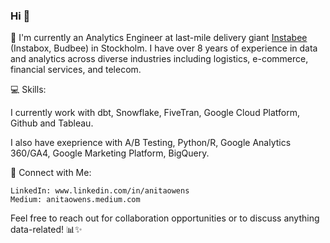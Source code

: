 ### Hi 👋

<!--
**anita-owens/anita-owens** is a ✨ _special_ ✨ repository because its `README.md` (this file) appears on your GitHub profile.

Here are some ideas to get you started:

- 🔭 I’m currently working on ...
- 🌱 I’m currently learning ...
- 👯 I’m looking to collaborate on ...
- 🤔 I’m looking for help with ...
- 💬 Ask me about ...
- 📫 How to reach me: ...
- 😄 Pronouns: ...
- ⚡ Fun fact: ...
-->

💼 I'm currently an Analytics Engineer at last-mile delivery giant [Instabee](https://instabee.com/) (Instabox, Budbee) in Stockholm. I have over 8 years of experience in data and analytics across diverse industries including logistics, e-commerce, financial services, and telecom. 

💻 Skills:

I currently work with dbt, Snowflake, FiveTran, Google Cloud Platform, Github and Tableau.

I also have exeprience with A/B Testing, Python/R, Google Analytics 360/GA4, Google Marketing Platform, BigQuery.

🔗 Connect with Me:

    LinkedIn: www.linkedin.com/in/anitaowens
    Medium: anitaowens.medium.com

Feel free to reach out for collaboration opportunities or to discuss anything data-related! 📊✨
